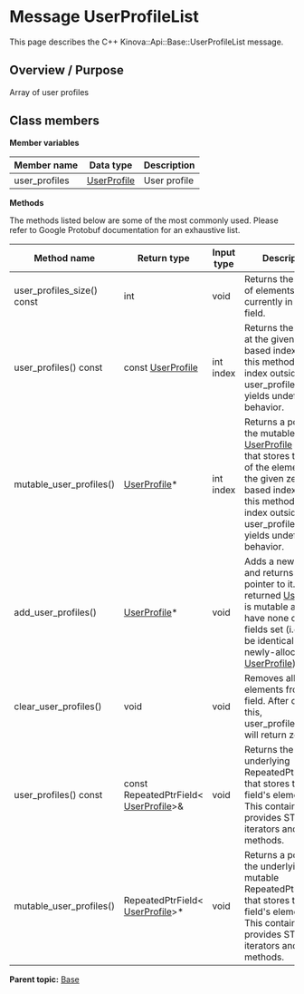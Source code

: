 # Message UserProfileList

This page describes the C++ Kinova::Api::Base::UserProfileList message.

## Overview / Purpose

Array of user profiles

## Class members

 **Member variables** 

|Member name|Data type|Description|
|-----------|---------|-----------|
|user\_profiles| [UserProfile](msg_Base_UserProfile.md#)|User profile|

 **Methods** 

The methods listed below are some of the most commonly used. Please refer to Google Protobuf documentation for an exhaustive list.

|Method name|Return type|Input type|Description|
|-----------|-----------|----------|-----------|
|user\_profiles\_size\(\) const|int|void|Returns the number of elements currently in the field.|
|user\_profiles\(\) const|const [UserProfile](msg_Base_UserProfile.md#)|int index|Returns the element at the given zero-based index. Calling this method with index outside of \[0, user\_profiles\_size\(\)\) yields undefined behavior.|
|mutable\_user\_profiles\(\)| [UserProfile](msg_Base_UserProfile.md#)\*|int index|Returns a pointer to the mutable [UserProfile](msg_Base_UserProfile.md#) object that stores the value of the element at the given zero-based index. Calling this method with index outside of \[0, user\_profiles\_size\(\)\) yields undefined behavior.|
|add\_user\_profiles\(\)| [UserProfile](msg_Base_UserProfile.md#)\*|void|Adds a new element and returns a pointer to it. The returned [UserProfile](msg_Base_UserProfile.md#) is mutable and will have none of its fields set \(i.e. it will be identical to a newly-allocated [UserProfile](msg_Base_UserProfile.md#)\).|
|clear\_user\_profiles\(\)|void|void|Removes all elements from the field. After calling this, user\_profiles\_size\(\) will return zero.|
|user\_profiles\(\) const|const RepeatedPtrField< [UserProfile](msg_Base_UserProfile.md#)\>&|void|Returns the underlying RepeatedPtrField that stores the field's elements. This container class provides STL-like iterators and other methods.|
|mutable\_user\_profiles\(\)|RepeatedPtrField< [UserProfile](msg_Base_UserProfile.md#)\>\*|void|Returns a pointer to the underlying mutable RepeatedPtrField that stores the field's elements. This container class provides STL-like iterators and other methods.|

**Parent topic:** [Base](../references/summary_Base.md)

